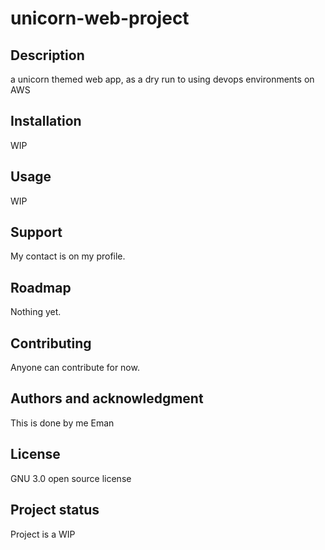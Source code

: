 # unicorn-web-project

## Description
a unicorn themed web app, as a dry run to using devops environments on AWS

## Installation
WIP

## Usage
WIP

## Support
My contact is on my profile.

## Roadmap
Nothing yet.

## Contributing
Anyone can contribute for now.

## Authors and acknowledgment
This is done by me Eman

## License
GNU 3.0 open source license

## Project status
Project is a WIP
